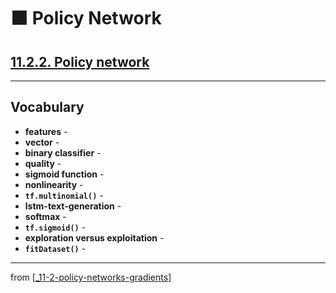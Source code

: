 # 🟧 Policy Network

## [**11.2.2.** Policy network](https://livebook.manning.com/book/deep-learning-with-javascript/chapter-11/42)

---

## **Vocabulary**

- **features** -
- **vector** -
- **binary classifier** -
- **quality** -
- **sigmoid function** -
- **nonlinearity** -
- **`tf.multinomial()`** -
- **lstm-text-generation** -
- **softmax** -
- **`tf.sigmoid()`** -
- **exploration versus exploitation** -
- **`fitDataset()`** -

---
from [[_11-2-policy-networks-gradients]]

[//begin]: # "Autogenerated link references for markdown compatibility"
[_11-2-policy-networks-gradients]: _11-2-policy-networks-gradients.md "🟧 Policy Networks Gradients"
[//end]: # "Autogenerated link references"
